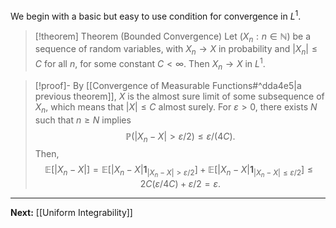 We begin with a basic but easy to use condition for convergence in $L^{1}$.

> [!theorem] Theorem (Bounded Convergence)
> Let $(X_{n}:n\in \mathbb{N})$ be a sequence of random variables, with $X_{n}\to X$ in probability and $|X_{n}|\leq C$ for all $n$, for some constant $C<\infty$. Then $X_{n}\to X$ in $L^{1}$.

> [!proof]-
> By [[Convergence of Measurable Functions#^dda4e5|a previous theorem]], $X$ is the almost sure limit of some subsequence of $X_{n}$, which means that $|X|\leq C$ almost surely. For $\varepsilon>0$, there exists $N$ such that $n\geq N$ implies
> $$
> \mathbb{P}(|X_{n}-X|>\varepsilon/2)\leq\varepsilon/(4C).
> $$
> Then,
> $$
> \mathbb{E}[|X_{n}-X|]=\mathbb{E}[|X_{n}-X|\mathbf{1}_{|X_{n}-X|>\varepsilon / 2}]
> +\mathbb{E}[|X_{n}-X|\mathbf{1}_{|X_{n}-X|\leq\varepsilon / 2}]
> \leq 2C(\varepsilon / 4C)+\varepsilon / 2 = \varepsilon.
> $$

---

**Next:** [[Uniform Integrability]]